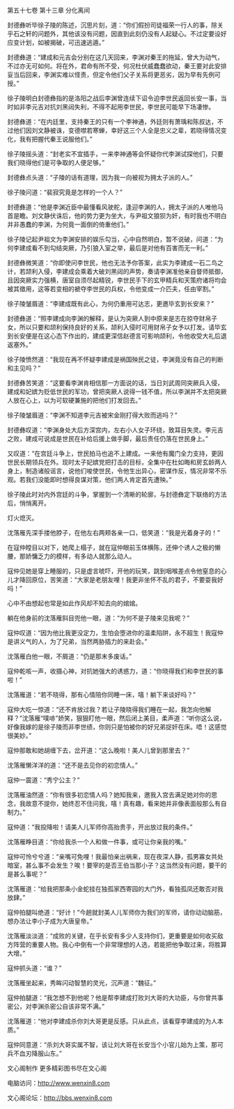 第五十七卷 第十三章 分化离间

封德彝听毕徐子陵的陈述，沉思片刻，道：“你们假扮司徒福荣一行人的事，除关乎石之轩的问题外，其他该没有问题，因直到此刻仍没有人起疑心。不过定要设好应变计划，如被揭破，可迅速逃遁。”

封德彝道：“建成和元吉会分别在这几天回来，李渊对秦王的拖延，曾大为动气，不过亦无可如何。将在外，君命有所不受，何况杜伏威蠢蠢欲动，秦王要对此安排妥当后回来，李渊实难以怪责，但定令他们父子关系将更恶劣，因为早有先例可授。”

徐子陵明白封德彝指的是洛阳之战后李渊曾连续下诏令迫李世民返回长安一事，当时如非李元吉对抗刘黑闼失利，不得不起用李世民，李世民可能早下场凄惨。

封德彝道：“在内廷里，支持秦王的只有一个李神通，外廷则有萧瑀和陈叔达，不过他们因刘文静被诛，变德噤若寒蝉，幸好这三个人全是忠义之辈，若晓得情况变化，我有把握代秦王说服他们。”

徐子陵摇头道：“封老实不宜插手，一来李神通等会怀疑你代李渊试探他们，只要我们晓得他们是可争取的人便足够。”

封德彝点头道：“子陵的话有道理，因为我一向被视为拥太子派的人。”

徐子陵问道：“裴寂究竟是怎样的一个人？”

封德彝道：“他是李渊近臣中最懂看风驶舵，逢迎李渊的人，拥太子派的人唯他马首是瞻。刘文静伏诛后，他的势力更为坐大，与尹祖文狼狈为奸，有时我也不明白并非愚蠢的李渊，为何竟一面倒的倚重他们。”

徐子陵记起尹祖文为李渊安排的娱乐勾当，心中自然明白，暂不说破，问道：“为何李建成看不到勾结突厥，乃引狼入室之举，最后是对他有百害而无一利。”

封德彝微笑道：“你即使问李世民，他也无法予你答案，此实为李建成一石二鸟之计，若颉利入侵，李建成会乘着大破刘黑闼的声势，奏请李渊准他亲自督师抵御，且因突厥实力强横，唐室自须尽起精锐，李世民手下的玄甲精兵和天策府诸将均会被其徵用，这等若变相的褫夺李世民的兵权，令他变成一介匹夫，任由宰割。”

徐子陵皱眉道：“李建成既有此心，为何仍重用可达志，更邀毕玄到长安来？”

封德彝道：“照李建成向李渊的解释，是认为突厥人到中原来是志在掠夺财帛子女，所以只要和颉利保持良好的关系，颉利入侵时可用财帛子女予以打发。请毕玄到长安便是在这心态下作出的，建成更深信赵德言可影响颉利，令他收受大礼后退返塞外。”

徐子陵愤然道：“我现在再不怀疑李建成是祸国殃民之徒，李渊竟没有自己的判断和主见吗？”

封德彝苦笑道：“这要看李渊肯相信那一方面说的话，当日刘武周同突厥兵入侵，建成和妃嫔为贬低世民的军功，曾把突厥人说得一钱不值，所以李渊并不太把突厥人放在心上，以为可软硬兼施的把他们打发回去。”

徐子陵皱眉道：“李渊不知道李元吉被宋金刚打得大败而逃吗？”

封德彝叹道：“李渊身处大后方深宫内，左右小人女子环绕，致耳目失灵。李元吉之败，建成可说成是世民在补给后援上做手脚，最后责任仍落在世民身上。”

又叹道：“在宫廷斗争上，世民拍马也追不上建成。一来他有魔门全力支持，更因世民长期领兵在外。现时太子妃嫔党把打击的目标，全集中在杜如晦和房玄龄两人身上，制造诸般谣言，说他们唆使世民，令他生出异心，密谋作反，情况非常不乐观。若我们没能即时想得良谋对策，他们两人肯定首先遭殃。”

徐子陵此时对内外宫廷的斗争，掌握到一个清晰的轮廓，与封德彝定下联络的方法后，悄悄离开。

灯火熄灭。

沈落雁先深手搂他脖子，在他左右两颊各亲一口，低笑道：“我是光着身子的！”

在寇仲瞠目以对下，她爬上榻子，就在寇仲眼前玉体横陈，还伸个诱人之极的懒腰，那娇慵乏力的模样，有多动人就那么动人。

寇仲见她是穿上睡服的，只是虚言唬吓，开他的玩笑，跳到咽喉差点令他窒息的心儿才降回原位，苦笑道：“大家是老朋友哩！我更非坐怀不乱的君子，不要耍我好吗！”

心中不由想起也常是如此作风却不知去向的婠婠。

躺在他身前的沈落雁斜目兜他一眼，道：“为何不是子陵来见我呢？”

寇仲叹道：“因为他比我更没定力，生怕会堕进你的温柔陷阱，永不超生！我寇仲是讲义气的人，为了兄弟，当然两胁插力的来赴会。”

沈落雁白他一眼，不屑道：“仍是那末多废话。”

寇仲乾咳一声，收摄心神，对抗她强大的诱惑力，道：“你晓得我们和李世民的事啦！”

沈落雁道：“若不晓得，那有心情陪你同睡一床，嘻！躺下来谈好吗？”

寇仲大吃一惊道：“还不肯放过我？若让子陵晓得我们睡在一起，我怎向他解释？”沈落雁“噗哧”娇笑，狠狠盯他一眼，然后闭上美目，柔声道：“听你这么说，好像我嫁的是徐子陵而非李世绩，你则只是怕被你的好兄弟捉奸在床。唔！这感觉很美妙。”

寇仲那敢和她胡缠下去，岔开道：“这么晚啦！美人儿曾到那里去？”

沈落雁懒洋洋的道：“还不是去见你的初恋情人。”

寇仲一震道：“秀宁公主？”

沈落雁油然道：“你有很多初恋情人吗？她知我来，邀我入宫去满足她对你的思念，我故意不提你，她终忍不住问我，嘻！真有趣，看来她并非像表面般那么有自制力。”

寇仲道：“我投降啦！请美人儿军师你高抬贵手，开出放过我的条件。”

沈落雁睁目道：“你给我杀一个人和做一件事，或可让你亲我的嘴。”

寇仲可怜兮兮道：“亲嘴可免哩！我最怕亲出祸来，现在夜深人静，孤男寡女共处暗室，甚么事不会发生？唉！要宰的是否王伯当那小子？这当然没有问题，要干的是甚么事呢？”

沈落雁道：“给我把那条小金蛇挂在独孤家西寄园的大门外，看独孤凤还敢否对我放肆。”

寇仲拍腿叫绝道：“好计！”今趟就封美人儿军师你为我们的军师，请你动动脑筋，想办法让李小子成为大唐皇帝。”

沈落雁淡淡道：“成败的关键，在乎长安有多少人支持你们，更重要是如何收买敌方阵营的重要人物。我心中倒有一个非常理想的人选，若能把他争取过来，将胜算大增。”

寇仲抓头道：“谁？”

沈落雁坐起来，秀眸闪动智慧的灵光，沉声道：“魏征。”

寇仲拍腿道：“我怎想不到他呢？他是帮李建成打败刘大哥的大功臣，与你曾共事密公，对李渊杀密公自该非常不满。”

沈落雁道：“他对李建成杀你刘大哥更是反感。只从此点，该看穿李建成的为人本质。”

寇仲同意道：“杀刘大哥实属不智，该让刘大哥在长安当个小官儿始为上策，那可兵不血刃降服山东。”

文心阁制作 更多精彩图书尽在文心阁

电脑访问：http://www.wenxin8.com

文心阁论坛：http://bbs.wenxin8.com